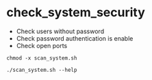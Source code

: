 # check_system_security
 - Check users without password
 - Check password authentication is enable
 - Check open ports
```shell
chmod -x scan_system.sh
```
```shell
./scan_system.sh --help
```

